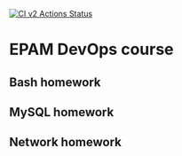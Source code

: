 [![CI v2 Actions Status](https://github.com/vkatrychenko/DevOps_L1_Tasks/workflows/CI-v2/badge.svg)](https://github.com/vkatrychenko/DevOps_L1_Tasks/actions)

# EPAM DevOps course

## Bash homework


## MySQL homework


## Network homework

